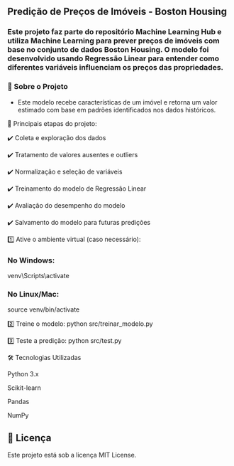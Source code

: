 ## Predição de Preços de Imóveis - Boston Housing ##
### Este projeto faz parte do repositório Machine Learning Hub e utiliza Machine Learning para prever preços de imóveis com base no conjunto de dados Boston Housing. O modelo foi desenvolvido usando Regressão Linear para entender como diferentes variáveis influenciam os preços das propriedades. ###

### 📌 Sobre o Projeto
* Este modelo recebe características de um imóvel e retorna um valor estimado com base em padrões identificados nos dados históricos. 

🔹 Principais etapas do projeto:

✔️ Coleta e exploração dos dados

✔️ Tratamento de valores ausentes e outliers 

✔️ Normalização e seleção de variáveis

✔️ Treinamento do modelo de Regressão Linear

✔️ Avaliação do desempenho do modelo 

✔️ Salvamento do modelo para futuras predições 


1️⃣ Ative o ambiente virtual (caso necessário):
### No Windows:
venv\Scripts\activate
### No Linux/Mac:
source venv/bin/activate

2️⃣ Treine o modelo:
python src/treinar_modelo.py

3️⃣ Teste a predição:
python src/test.py

🛠 Tecnologias Utilizadas

Python 3.x

Scikit-learn

Pandas

NumPy

## 📜 Licença
Este projeto está sob a licença MIT License.
